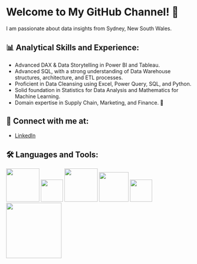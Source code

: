 # Welcome to My GitHub Channel! 👋

I am passionate about data insights from Sydney, New South Wales.

## 📊 Analytical Skills and Experience:
- Advanced DAX & Data Storytelling in Power BI and Tableau.
- Advanced SQL, with a strong understanding of Data Warehouse structures, architecture, and ETL processes.
- Proficient in Data Cleansing using Excel, Power Query, SQL, and Python.
- Solid foundation in Statistics for Data Analysis and Mathematics for Machine Learning.
- Domain expertise in Supply Chain, Marketing, and Finance. 🚀



## 🤝 Connect with me at:
- [LinkedIn](https://www.linkedin.com/in/thanhdinha9/)

## 🛠️ Languages and Tools:
<img src="https://github.com/phildinh/Phildinh/assets/169891895/58273a30-d73a-4b62-baf0-b9e1aa208c20" width="90">
<img src="https://github.com/phildinh/Phildinh/assets/169891895/b1e94402-7954-4c7c-98db-05c3f59dae4e" width="60">
<img src="https://github.com/phildinh/Phildinh/assets/169891895/d1925e8e-c477-4e7c-a7a4-f3c9b97e037a" width="90">
<img src="https://github.com/phildinh/Phildinh/assets/169891895/92844afd-d6b1-4715-8c73-e4ece0e4c4a9" width="80">
<img src="https://github.com/phildinh/Phildinh/assets/169891895/bf5d3b67-3215-4a3d-bc9a-299268902dda" width="60">
<img src="https://github.com/phildinh/Phildinh/assets/169891895/af97e246-3b4c-40cc-aaf8-81723ea0ea67" width="150">


